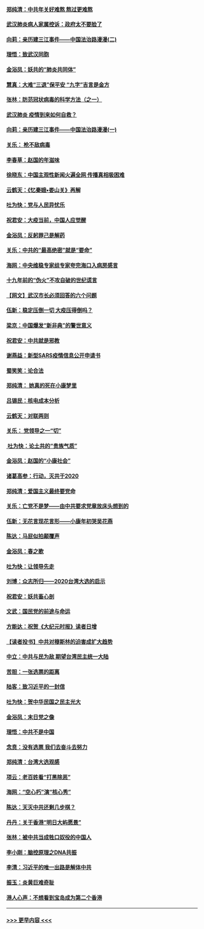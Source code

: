 #### [郑纯清：中共年关好难熬 熬过更难熬](../pages/nsc993/n11833489.md?t=01310711) 
#### [武汉肺炎病人家属控诉：政府太不要脸了](../pages/nsc993/n11833205.md?t=01310711) 
#### [向莉：亲历建三江事件——中国法治路漫漫(二)](../pages/nsc993/n11829102.md?t=01310711) 
#### [理悟：致武汉同胞](../pages/nsc993/n11831522.md?t=01310711) 
#### [金浴凤：妖共的“肺炎共同体”](../pages/nsc993/n11829448.md?t=01310711) 
#### [慧真：大难“三退”保平安 “九字”吉言是金方](../pages/nsc993/n11829501.md?t=01310711) 
#### [张林：防范冠状病毒的科学方法（之一）](../pages/nsc993/n11828618.md?t=01310711) 
#### [武汉肺炎 疫情到来如何自救？](../pages/nsc993/n11827632.md?t=01310711) 
#### [向莉：亲历建三江事件——中国法治路漫漫(一)](../pages/nsc993/n11827190.md?t=01310711) 
#### [关乐： 枪不敌病毒](../pages/nsc993/n11826746.md?t=01310711) 
#### [李春草：赵国的年滋味](../pages/nsc993/n11826321.md?t=01310711) 
#### [徐晓东：中国主观性新闻火遍全网 传播真相极困难](../pages/nsc993/n11826508.md?t=01310711) 
#### [云鹤天：《忆秦娥▪娄山关》再解](../pages/nsc993/n11824682.md?t=01310711) 
#### [吐为快：党与人民异忧乐](../pages/nsc993/n11824660.md?t=01310711) 
#### [祝君安：大疫当前，中国人应觉醒](../pages/nsc993/n11821946.md?t=01310711) 
#### [金浴凤：反躬罪己是解药](../pages/nsc993/n11820280.md?t=01310711) 
#### [关乐：中共的“最高绝密”就是“要命”](../pages/nsc993/n11816946.md?t=01310711) 
#### [海网：中央维稳专家组专家夸完海口入病房感言](../pages/nsc993/n11815138.md?t=01310711) 
#### [十九年前的“伪火”不攻自破的世纪谎言](../pages/nsc993/n11813238.md?t=01310711) 
#### [【网文】武汉市长必须回答的六个问题](../pages/nsc993/n11813848.md?t=01310711) 
#### [伍新：稳定压倒一切 大疫压得倒吗？](../pages/nsc993/n11812634.md?t=01310711) 
#### [梁京：中国爆发“新非典”的警世意义](../pages/nsc993/n11812554.md?t=01310711) 
#### [祝君安：中共就是邪教](../pages/nsc993/n11812431.md?t=01310711) 
#### [谢燕益：新型SARS疫情信息公开申请书](../pages/nsc993/n11808840.md?t=01310711) 
#### [蜀笑笑：论合法](../pages/nsc993/n11808064.md?t=01310711) 
#### [郑纯清： 她真的死在小康梦里](../pages/nsc993/n11806623.md?t=01310711) 
#### [吕锡民：核电成本分析](../pages/nsc993/n11806284.md?t=01310711) 
#### [云鹤天：对联两则](../pages/nsc993/n11805957.md?t=01310711) 
#### [关乐： 党领导之一“切”](../pages/nsc993/n11804505.md?t=01310711) 
#### [ 吐为快：论土共的“贵族气质”](../pages/nsc993/n11804490.md?t=01310711) 
#### [金浴凤：赵国的“小康社会”](../pages/nsc993/n11804452.md?t=01310711) 
#### [诸葛高参：行动，灭共于2020](../pages/nsc993/n11804120.md?t=01310711) 
#### [郑纯清：爱国主义最终要党命](../pages/nsc993/n11802197.md?t=01310711) 
#### [关乐：亡党不是梦——由中共要求党章放床头想到的](../pages/nsc993/n11802156.md?t=01310711) 
#### [伍新：无花言现花言形——小康年初哭吴花燕](../pages/nsc993/n11800044.md?t=01310711) 
#### [陈达：马屁似拍颠覆声](../pages/nsc993/n11800010.md?t=01310711) 
#### [金浴凤：春之歌](../pages/nsc993/n11797687.md?t=01310711) 
#### [吐为快：让领导先走](../pages/nsc993/n11797512.md?t=01310711) 
#### [刘博：众志所归——2020台湾大选的启示](../pages/nsc993/n11796878.md?t=01310711) 
#### [祝君安：妖共畜心剖](../pages/nsc993/n11794273.md?t=01310711) 
#### [文武：国民党的前途与命运](../pages/nsc993/n11794198.md?t=01310711) 
#### [方能达：祝贺《大纪元时报》读者日增](../pages/nsc993/n11793807.md?t=01310711) 
#### [【读者投书】中共对穆斯林的迫害成扩大趋势](../pages/nsc993/n11791371.md?t=01310711) 
#### [中立：中共与民为敌 期望台湾民主统一大陆](../pages/nsc993/n11790392.md?t=01310711) 
#### [苦胆：一张选票的距离](../pages/nsc993/n11788914.md?t=01310711) 
#### [陆客：致习近平的一封信](../pages/nsc993/n11788867.md?t=01310711) 
#### [吐为快：贺中华民国之民主光大](../pages/nsc993/n11788618.md?t=01310711) 
#### [金浴凤：末日党之像](../pages/nsc993/n11787475.md?t=01310711) 
#### [理悟：中共不是中国](../pages/nsc993/n11787463.md?t=01310711) 
#### [念贲：没有选票  我们去奋斗去努力](../pages/nsc993/n11787398.md?t=01310711) 
#### [郑纯清：台湾大选观感](../pages/nsc993/n11786210.md?t=01310711) 
#### [项云：老百姓看“打黑除恶”](../pages/nsc993/n11785398.md?t=01310711) 
#### [海网：“空心朽”演“核心秀”](../pages/nsc993/n11783874.md?t=01310711) 
#### [陈达：天灭中共还剩几步棋？](../pages/nsc993/n11783719.md?t=01310711) 
#### [丹丹：关于香港“明日大屿愿景”](../pages/nsc993/n11783273.md?t=01310711) 
#### [张林：被中共当成牲口奴役的中国人](../pages/nsc993/n11782397.md?t=01310711) 
#### [李小刚：脑控原理之DNA共振](../pages/nsc993/n11780962.md?t=01310711) 
#### [李清：习近平的唯一出路是解体中共](../pages/nsc993/n11780866.md?t=01310711) 
#### [振玉：炎黄巨难奇耻](../pages/nsc993/n11779632.md?t=01310711) 
#### [港人心声：不想看到宝岛成为第二个香港](../pages/nsc993/n11778817.md?t=01310711) 

----
#### [ >>> 更早内容 <<< ](../indexes/nsc993-earlier.md)
